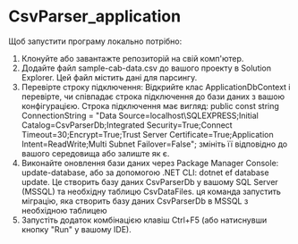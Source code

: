 # CsvParser_application
Щоб запустити програму локально потрібно:
1) Клонуйте або завантажте репозиторій на свій комп'ютер.
2) Додайте файл sample-cab-data.csv до вашого проекту в Solution Explorer. Цей файл містить дані для парсингу.
3) Перевірте строку підключення: Відкрийте клас ApplicationDbContext і перевірте, чи співпадає строка підключення до бази даних з вашою конфігурацією. Строка підключення має вигляд: public const string ConnectionString = "Data Source=localhost\\SQLEXPRESS;Initial Catalog=CsvParserDb;Integrated Security=True;Connect Timeout=30;Encrypt=True;Trust Server Certificate=True;Application Intent=ReadWrite;Multi Subnet Failover=False"; змініть її відповідно до вашого середовища або залиште як є.
4) Виконайте оновлення бази даних через Package Manager Console: update-database, або за допомогою .NET CLI: dotnet ef database update. Це створить базу даних CsvParserDb у вашому SQL Server (MSSQL) та необхідну таблицю CsvDataFiles. ця команда запустить міграцію, яка створить базу даних CsvParserDb в MSSQL з необхідною таблицею
5) Запустіть додаток комбінацією клавіш Ctrl+F5 (або натиснувши кнопку "Run" у вашому IDE).
